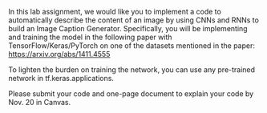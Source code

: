 In this lab assignment, we would like you to implement a code to automatically describe the content of an image by using CNNs and RNNs to build an Image Caption
Generator. Specifically, you will be implementing and training the model in the following paper with TensorFlow/Keras/PyTorch on one of the datasets mentioned in
the paper: https://arxiv.org/abs/1411.4555

To lighten the burden on training the network, you can use any pre-trained network in tf.keras.applications.

Please submit your code and one-page document to explain your code by Nov. 20 in Canvas.
